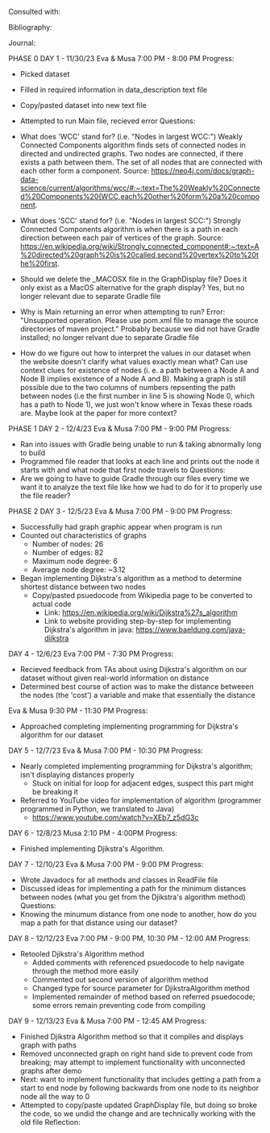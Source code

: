 Consulted with:

Bibliography:



Journal:

PHASE 0
DAY 1 - 11/30/23
Eva & Musa
7:00 PM - 8:00 PM
Progress:
 - Picked dataset
 - Filled in required information in data_description text file
 - Copy/pasted dataset into new text file
 - Attempted to run Main file, recieved error
Questions:
 - What does 'WCC' stand for? (i.e. "Nodes in largest WCC:")
Weakly Connected Components algorithm finds sets of connected nodes in directed and undirected graphs. Two nodes are connected, if there exists a path between them. The set of all nodes that are connected with each other form a component.
Source: https://neo4j.com/docs/graph-data-science/current/algorithms/wcc/#:~:text=The%20Weakly%20Connected%20Components%20(WCC,each%20other%20form%20a%20component.

 - What does 'SCC' stand for? (i.e. "Nodes in largest SCC:")
Strongly Connected Components algorithm is when there is a path in each direction between each pair of vertices of the graph.
Source: https://en.wikipedia.org/wiki/Strongly_connected_component#:~:text=A%20directed%20graph%20is%20called,second%20vertex%20to%20the%20first.

 - Should we delete the _MACOSX file in the GraphDisplay file? Does it only exist as a MacOS alternative for the graph display?
Yes, but no longer relevant due to separate Gradle file

 - Why is Main returning an error when attempting to run? Error: "Unsupported operation. Please use pom.xml file to manage the source directories of maven project."
Probably because we did not have Gradle installed; no longer relvant due to separate Gradle file

 - How do we figure out how to interpret the values in our dataset when the website doesn't clarify what values exactly mean what?
Can use context clues for existence of nodes (i. e. a path between a Node A and Node B implies existence of a Node A and B). Making a graph is still possible due to the two columns of numbers repsenting the path between nodes (i.e the first number in line 5 is showing Node 0, which has a path to Node 1), we just won't know where in Texas these roads are. Maybe look at the paper for more context?

PHASE 1
DAY 2 - 12/4/23
Eva & Musa
7:00 PM - 9:00 PM
Progress:
 - Ran into issues with Gradle being unable to run & taking abnormally long to build
 - Programmed file reader that looks at each line and prints out the node it starts with and what node that first node travels to
Questions:
 - Are we going to have to guide Gradle through our files every time we want it to analyze the text file like how we had to do for it to properly use the file reader?

PHASE 2
DAY 3 - 12/5/23
Eva & Musa
7:00 PM - 9:00 PM
Progress:
 - Successfully had graph graphic appear when program is run
 - Counted out characteristics of graphs
    - Number of nodes: 26
    - Number of edges: 82
    - Maximum node degree: 6
    - Average node degree: ~3.12
 - Began implementing Dijkstra's algorithm as a method to determine shortest distance between two nodes
    - Copy/pasted psuedocode from Wikipedia page to be converted to actual code
        - Link: https://en.wikipedia.org/wiki/Dijkstra%27s_algorithm
        - Link to website providing step-by-step for implementing Dijkstra's algorithm in java: https://www.baeldung.com/java-dijkstra

DAY 4 - 12/6/23
Eva
7:00 PM - 7:30 PM
Progress:
 - Recieved feedback from TAs about using Dijkstra's algorithm on our dataset without given real-world information on distance
 - Determined best course of action was to make the distance betweeen the nodes (the 'cost') a variable and make that essentially the distance

Eva & Musa
9:30 PM - 11:30 PM
Progress:
 - Approached completing implementing programming for Dijkstra's algorithm for our dataset

 DAY 5 - 12/7/23
 Eva & Musa
 7:00 PM - 10:30 PM
 Progress:
 - Nearly completed implementing programming for Dijkstra's algorithm; isn't displaying distances properly
      - Stuck on initial for loop for adjacent edges, suspect this part might be breaking it
 - Referred to YouTube video for implementation of algorithm (programmer programmed in Python, we translated to Java)
      - https://www.youtube.com/watch?v=XEb7_z5dG3c

DAY 6 - 12/8/23
Musa
2:10 PM - 4:00PM 
Progress:
   - Finished implementing Djikstra's Algorithm. 

DAY 7 - 12/10/23
Eva & Musa
7:00 PM - 9:00 PM
Progress:
 - Wrote Javadocs for all methods and classes in ReadFile file
 - Discussed ideas for implementing a path for the minimum distances between nodes (what you get from the Djikstra's algorithm method)
Questions:
 - Knowing the minumum distance from one node to another, how do you map a path for that distance using our dataset?

DAY 8 - 12/12/23
Eva
7:00 PM - 9:00 PM, 10:30 PM - 12:00 AM
Progress:
 - Retooled Djikstra's Algorithm method
   - Added comments with referenced psuedocode to help navigate through the method more easily
   - Commented out second version of algorithm method
   - Changed type for source parameter for DjikstraAlgorithm method
   - Implemented remainder of method based on referred psuedocode; some errors remain preventing code from compiling

DAY 9 - 12/13/23
Eva & Musa
7:00 PM - 12:45 AM
Progress:
 - Finished Djikstra Algorithm method so that it compiles and displays graph with paths
 - Removed unconnected graph on right hand side to prevent code from breaking; may attempt to implement functionality with unconnected graphs after demo
 - Next: want to implement functionality that includes getting a path from a start to end node by following backwards from one node to its neighbor node all the way to 0
 - Attempted to copy/paste updated GraphDisplay file, but doing so broke the code, so we undid the change and are technically working with the old file
Reflection:

